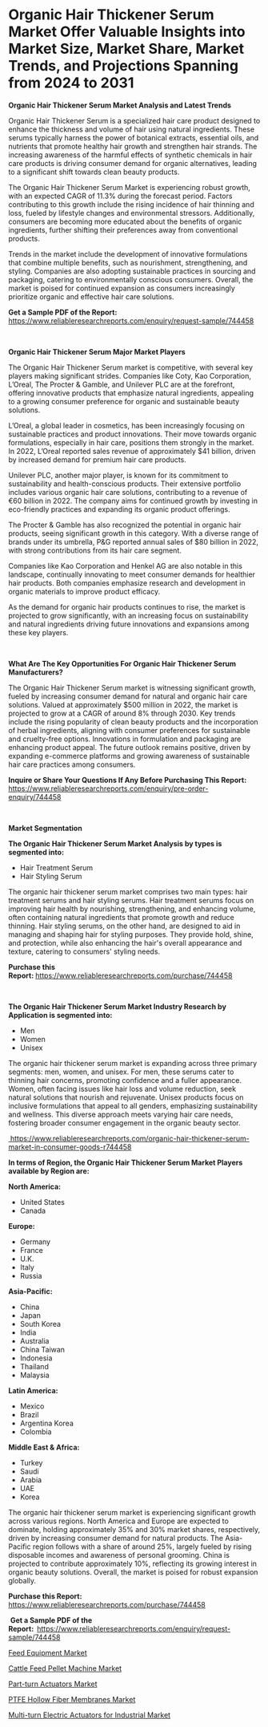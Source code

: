 <p><h1>Organic Hair Thickener Serum Market Offer Valuable Insights into Market Size, Market Share, Market Trends, and Projections Spanning from 2024 to 2031</h1></p><p><strong>Organic Hair Thickener Serum Market Analysis and Latest Trends</strong></p>
<p><p>Organic Hair Thickener Serum is a specialized hair care product designed to enhance the thickness and volume of hair using natural ingredients. These serums typically harness the power of botanical extracts, essential oils, and nutrients that promote healthy hair growth and strengthen hair strands. The increasing awareness of the harmful effects of synthetic chemicals in hair care products is driving consumer demand for organic alternatives, leading to a significant shift towards clean beauty products.</p><p>The Organic Hair Thickener Serum Market is experiencing robust growth, with an expected CAGR of 11.3% during the forecast period. Factors contributing to this growth include the rising incidence of hair thinning and loss, fueled by lifestyle changes and environmental stressors. Additionally, consumers are becoming more educated about the benefits of organic ingredients, further shifting their preferences away from conventional products. </p><p>Trends in the market include the development of innovative formulations that combine multiple benefits, such as nourishment, strengthening, and styling. Companies are also adopting sustainable practices in sourcing and packaging, catering to environmentally conscious consumers. Overall, the market is poised for continued expansion as consumers increasingly prioritize organic and effective hair care solutions.</p></p>
<p><strong>Get a Sample PDF of the Report:&nbsp;</strong> <a href="https://www.reliableresearchreports.com/enquiry/request-sample/744458?utm_campaign=13&utm_medium=2&utm_source=Github&utm_content=ia&utm_term=30102024&utm_id=organic-hair-thickener-serum">https://www.reliableresearchreports.com/enquiry/request-sample/744458</a></p>
<p>&nbsp;</p>
<p><strong>Organic Hair Thickener Serum Major Market Players</strong></p>
<p><p>The Organic Hair Thickener Serum market is competitive, with several key players making significant strides. Companies like Coty, Kao Corporation, L’Oreal, The Procter & Gamble, and Unilever PLC are at the forefront, offering innovative products that emphasize natural ingredients, appealing to a growing consumer preference for organic and sustainable beauty solutions.</p><p>L’Oreal, a global leader in cosmetics, has been increasingly focusing on sustainable practices and product innovations. Their move towards organic formulations, especially in hair care, positions them strongly in the market. In 2022, L’Oreal reported sales revenue of approximately $41 billion, driven by increased demand for premium hair care products.</p><p>Unilever PLC, another major player, is known for its commitment to sustainability and health-conscious products. Their extensive portfolio includes various organic hair care solutions, contributing to a revenue of €60 billion in 2022. The company aims for continued growth by investing in eco-friendly practices and expanding its organic product offerings.</p><p>The Procter & Gamble has also recognized the potential in organic hair products, seeing significant growth in this category. With a diverse range of brands under its umbrella, P&G reported annual sales of $80 billion in 2022, with strong contributions from its hair care segment.</p><p>Companies like Kao Corporation and Henkel AG are also notable in this landscape, continually innovating to meet consumer demands for healthier hair products. Both companies emphasize research and development in organic materials to improve product efficacy.</p><p>As the demand for organic hair products continues to rise, the market is projected to grow significantly, with an increasing focus on sustainability and natural ingredients driving future innovations and expansions among these key players.</p></p>
<p>&nbsp;</p>
<p><strong>What Are The Key Opportunities For Organic Hair Thickener Serum Manufacturers?</strong></p>
<p><p>The Organic Hair Thickener Serum market is witnessing significant growth, fueled by increasing consumer demand for natural and organic hair care solutions. Valued at approximately $500 million in 2022, the market is projected to grow at a CAGR of around 8% through 2030. Key trends include the rising popularity of clean beauty products and the incorporation of herbal ingredients, aligning with consumer preferences for sustainable and cruelty-free options. Innovations in formulation and packaging are enhancing product appeal. The future outlook remains positive, driven by expanding e-commerce platforms and growing awareness of sustainable hair care practices among consumers.</p></p>
<p><strong>Inquire or Share Your Questions If Any Before Purchasing This Report:</strong> <a href="https://www.reliableresearchreports.com/enquiry/pre-order-enquiry/744458?utm_campaign=13&utm_medium=2&utm_source=Github&utm_content=ia&utm_term=30102024&utm_id=organic-hair-thickener-serum">https://www.reliableresearchreports.com/enquiry/pre-order-enquiry/744458</a></p>
<p>&nbsp;</p>
<p><strong>Market Segmentation</strong></p>
<p><strong>The Organic Hair Thickener Serum Market Analysis by types is segmented into:</strong></p>
<p><ul><li>Hair Treatment Serum</li><li>Hair Styling Serum</li></ul></p>
<p><p>The organic hair thickener serum market comprises two main types: hair treatment serums and hair styling serums. Hair treatment serums focus on improving hair health by nourishing, strengthening, and enhancing volume, often containing natural ingredients that promote growth and reduce thinning. Hair styling serums, on the other hand, are designed to aid in managing and shaping hair for styling purposes. They provide hold, shine, and protection, while also enhancing the hair's overall appearance and texture, catering to consumers' styling needs.</p></p>
<p><strong>Purchase this Report:&nbsp;</strong><a href="https://www.reliableresearchreports.com/purchase/744458?utm_campaign=13&utm_medium=2&utm_source=Github&utm_content=ia&utm_term=30102024&utm_id=organic-hair-thickener-serum">https://www.reliableresearchreports.com/purchase/744458</a></p>
<p>&nbsp;</p>
<p><strong>The Organic Hair Thickener Serum Market Industry Research by Application is segmented into:</strong></p>
<p><ul><li>Men</li><li>Women</li><li>Unisex</li></ul></p>
<p><p>The organic hair thickener serum market is expanding across three primary segments: men, women, and unisex. For men, these serums cater to thinning hair concerns, promoting confidence and a fuller appearance. Women, often facing issues like hair loss and volume reduction, seek natural solutions that nourish and rejuvenate. Unisex products focus on inclusive formulations that appeal to all genders, emphasizing sustainability and wellness. This diverse approach meets varying hair care needs, fostering broader consumer engagement in the organic beauty sector.</p></p>
<p><a href="https://www.reliableresearchreports.com/organic-hair-thickener-serum-market-in-consumer-goods-r744458?utm_campaign=13&utm_medium=2&utm_source=Github&utm_content=ia&utm_term=30102024&utm_id=organic-hair-thickener-serum">&nbsp;https://www.reliableresearchreports.com/organic-hair-thickener-serum-market-in-consumer-goods-r744458</a></p>
<p><strong>In terms of Region, the Organic Hair Thickener Serum Market Players available by Region are:</strong></p>
<p>
    <p> <strong> North America: </strong>
        <ul>
            <li>United States</li>
            <li>Canada</li>
        </ul>
        </p> 
    <p> <strong> Europe: </strong>
        <ul>
            <li>Germany</li>
            <li>France</li>
            <li>U.K.</li>
            <li>Italy</li>
            <li>Russia</li>
        </ul>
        </p> 
    <p> <strong> Asia-Pacific: </strong>
        <ul>
            <li>China</li>
            <li>Japan</li>
            <li>South Korea</li>
            <li>India</li>
            <li>Australia</li>
            <li>China Taiwan</li>
            <li>Indonesia</li>
            <li>Thailand</li>
            <li>Malaysia</li>
        </ul>
        </p> 
    <p> <strong> Latin America: </strong>
        <ul>
            <li>Mexico</li>
            <li>Brazil</li>
            <li>Argentina Korea</li>
            <li>Colombia</li>
        </ul>
        </p> 
    <p> <strong> Middle East & Africa: </strong>
        <ul>
            <li>Turkey</li>
            <li>Saudi</li>
            <li>Arabia</li>
            <li>UAE</li>
            <li>Korea</li>
        </ul>
    </p>
    </p>
<p><p>The organic hair thickener serum market is experiencing significant growth across various regions. North America and Europe are expected to dominate, holding approximately 35% and 30% market shares, respectively, driven by increasing consumer demand for natural products. The Asia-Pacific region follows with a share of around 25%, largely fueled by rising disposable incomes and awareness of personal grooming. China is projected to contribute approximately 10%, reflecting its growing interest in organic beauty solutions. Overall, the market is poised for robust expansion globally.</p></p>
<p><strong>Purchase this Report: </strong><a href="https://www.reliableresearchreports.com/purchase/744458?utm_campaign=13&utm_medium=2&utm_source=Github&utm_content=ia&utm_term=30102024&utm_id=organic-hair-thickener-serum">https://www.reliableresearchreports.com/purchase/744458</a></p>
<p>&nbsp;<strong>Get a Sample PDF of the Report:&nbsp;&nbsp;</strong><a href="https://www.reliableresearchreports.com/enquiry/request-sample/744458?utm_campaign=13&utm_medium=2&utm_source=Github&utm_content=ia&utm_term=30102024&utm_id=organic-hair-thickener-serum">https://www.reliableresearchreports.com/enquiry/request-sample/744458</a></p>
<p><strong></strong></p>
<p><p><a href="https://www.linkedin.com/pulse/feed-equipment-revenue-growth-report-2024-2031-observi-pnhxe?utm_campaign=13&utm_medium=2&utm_source=Github&utm_content=ia&utm_term=30102024&utm_id=organic-hair-thickener-serum">Feed Equipment Market</a></p><p><a href="https://www.linkedin.com/pulse/cattle-feed-pellet-machine-market-analysis-product-segmentation-uyg0e?utm_campaign=13&utm_medium=2&utm_source=Github&utm_content=ia&utm_term=30102024&utm_id=organic-hair-thickener-serum">Cattle Feed Pellet Machine Market</a></p><p><a href="https://issuu.com/reportprime-2/docs/part-turn-actuators-market-size-203_a1457e58c28111?utm_campaign=13&utm_medium=2&utm_source=Github&utm_content=ia&utm_term=30102024&utm_id=organic-hair-thickener-serum">Part-turn Actuators Market</a></p><p><a href="https://github.com/maniehilp9ib/Market-Research-Report-List-1/blob/main/ptfe-hollow-fiber-membranes-market.md?utm_campaign=13&utm_medium=2&utm_source=Github&utm_content=ia&utm_term=30102024&utm_id=organic-hair-thickener-serum">PTFE Hollow Fiber Membranes Market</a></p><p><a href="https://issuu.com/reportprime-2/docs/multi-turn-electric-actuators-for-i_d1ac71094e2edf?utm_campaign=13&utm_medium=2&utm_source=Github&utm_content=ia&utm_term=30102024&utm_id=organic-hair-thickener-serum">Multi-turn Electric Actuators for Industrial Market</a></p></p>